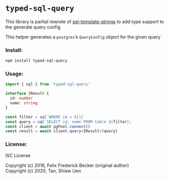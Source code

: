 # `typed-sql-query`

This library is partial rewrote of [sql-template-strings](https://github.com/felixfbecker/node-sql-template-strings) to add type support to the generate query config

This helper generates a `postgres`’s `QueryConfig` object for the given query

### Install:

```bash
npm install typed-sql-query
```

### Usage:

```ts
import { sql } from 'typed-sql-query'

interface IResult {
  id: number
  name: string
}

const filter = sql`WHERE id = ${1}`
const query = sql`SELECT id, name FROM table ${filter};`
const client = await pgPool.connect()
const result = await client.query<IResult>(query)

```

### License:

ISC License

Copyright (c) 2016, Felix Frederick Becker (original author)<br>
Copyright (c) 2020, Tan, Shiaw Uen
